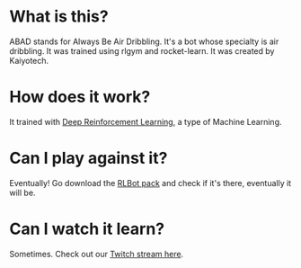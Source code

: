 # What is this?

ABAD stands for Always Be Air Dribbling. It's a bot whose specialty is air dribbling. It was trained using rlgym and rocket-learn.
It was created by Kaiyotech.

# How does it work?

It trained with [Deep Reinforcement Learning](https://wiki.pathmind.com/deep-reinforcement-learning), 
a type of Machine Learning.

# Can I play against it? 

Eventually! Go download the [RLBot pack](https://rlbot.org/) and check if it's there, eventually it will be.


# Can I watch it learn?

Sometimes. Check out our [Twitch stream here](https://www.twitch.tv/kaiyotech).

